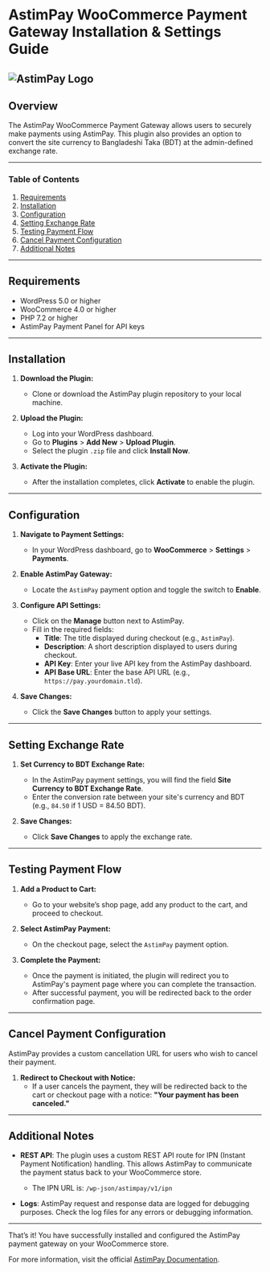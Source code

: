 # AstimPay WooCommerce Payment Gateway Installation & Settings Guide
![AstimPay Logo](https://astimpay.com/assets/images/logo.png)
---

## Overview

The AstimPay WooCommerce Payment Gateway allows users to securely make payments using AstimPay. This plugin also provides an option to convert the site currency to Bangladeshi Taka (BDT) at the admin-defined exchange rate.

---

### Table of Contents

1. [Requirements](#requirements)
2. [Installation](#installation)
3. [Configuration](#configuration)
4. [Setting Exchange Rate](#setting-exchange-rate)
5. [Testing Payment Flow](#testing-payment-flow)
6. [Cancel Payment Configuration](#cancel-payment-configuration)
7. [Additional Notes](#additional-notes)

---

## Requirements

- WordPress 5.0 or higher
- WooCommerce 4.0 or higher
- PHP 7.2 or higher
- AstimPay Payment Panel for API keys

---

## Installation

1. **Download the Plugin:**
   - Clone or download the AstimPay plugin repository to your local machine.

2. **Upload the Plugin:**
   - Log into your WordPress dashboard.
   - Go to **Plugins** > **Add New** > **Upload Plugin**.
   - Select the plugin `.zip` file and click **Install Now**.

3. **Activate the Plugin:**
   - After the installation completes, click **Activate** to enable the plugin.

---

## Configuration

1. **Navigate to Payment Settings:**
   - In your WordPress dashboard, go to **WooCommerce** > **Settings** > **Payments**.

2. **Enable AstimPay Gateway:**
   - Locate the `AstimPay` payment option and toggle the switch to **Enable**.

3. **Configure API Settings:**
   - Click on the **Manage** button next to AstimPay.
   - Fill in the required fields:
     - **Title**: The title displayed during checkout (e.g., `AstimPay`).
     - **Description**: A short description displayed to users during checkout.
     - **API Key**: Enter your live API key from the AstimPay dashboard.
     - **API Base URL**: Enter the base API URL (e.g., `https://pay.yourdomain.tld`).

4. **Save Changes:**
   - Click the **Save Changes** button to apply your settings.

---

## Setting Exchange Rate

1. **Set Currency to BDT Exchange Rate:**
   - In the AstimPay payment settings, you will find the field **Site Currency to BDT Exchange Rate**.
   - Enter the conversion rate between your site's currency and BDT (e.g., `84.50` if 1 USD = 84.50 BDT).

2. **Save Changes:**
   - Click **Save Changes** to apply the exchange rate.

---

## Testing Payment Flow

1. **Add a Product to Cart:**
   - Go to your website’s shop page, add any product to the cart, and proceed to checkout.

2. **Select AstimPay Payment:**
   - On the checkout page, select the `AstimPay` payment option.

3. **Complete the Payment:**
   - Once the payment is initiated, the plugin will redirect you to AstimPay's payment page where you can complete the transaction.
   - After successful payment, you will be redirected back to the order confirmation page.

---

## Cancel Payment Configuration

AstimPay provides a custom cancellation URL for users who wish to cancel their payment.

1. **Redirect to Checkout with Notice:**
   - If a user cancels the payment, they will be redirected back to the cart or checkout page with a notice: 
     **"Your payment has been canceled."**

---

## Additional Notes

- **REST API**: The plugin uses a custom REST API route for IPN (Instant Payment Notification) handling. This allows AstimPay to communicate the payment status back to your WooCommerce store.
  - The IPN URL is: `/wp-json/astimpay/v1/ipn`
  
- **Logs**: AstimPay request and response data are logged for debugging purposes. Check the log files for any errors or debugging information.

---

That’s it! You have successfully installed and configured the AstimPay payment gateway on your WooCommerce store.

For more information, visit the official [AstimPay Documentation](#).
